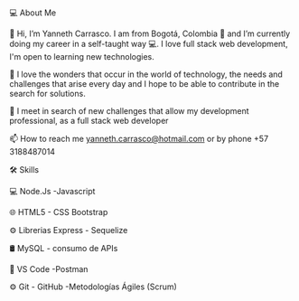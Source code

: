 💻 About Me

👋 Hi, I’m Yanneth Carrasco. I am from Bogotá, Colombia 📍 and I’m currently doing my career in a self-taught way 💻. I love full stack web development, I'm open to learning new technologies.

🤔 I love the wonders that occur in the world of technology, the needs and challenges that arise every day and I hope to be able to contribute in the search for solutions.

💼 I meet in search of new challenges that allow my development professional, as a full stack web developer

📫 How to reach me yanneth.carrasco@hotmail.com or by phone +57 3188487014




🛠  Skills

💻 Node.Js -Javascript

🌐  HTML5 - CSS Bootstrap

⚙️ Librerias Express - Sequelize

🛢  MySQL - consumo de APIs

🔧  VS Code -Postman

⚙️  Git - GitHub -Metodologías Ágiles (Scrum)
